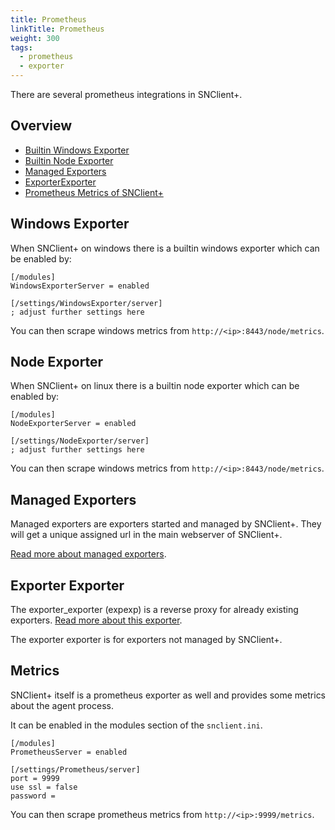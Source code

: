 ```yaml
---
title: Prometheus
linkTitle: Prometheus
weight: 300
tags:
  - prometheus
  - exporter
---
```


There are several prometheus integrations in SNClient+.

## Overview

- [Builtin Windows Exporter](#windows-exporter)
- [Builtin Node Exporter](#node-exporter)
- [Managed Exporters](#managed-exporters)
- [ExporterExporter](#exporter-exporter)
- [Prometheus Metrics of SNClient+](#metrics)

## Windows Exporter

When SNClient+ on windows there is a builtin windows exporter which can be
enabled by:

    [/modules]
    WindowsExporterServer = enabled

    [/settings/WindowsExporter/server]
    ; adjust further settings here

You can then scrape windows metrics from `http://<ip>:8443/node/metrics`.

## Node Exporter

When SNClient+ on linux there is a builtin node exporter which can be
enabled by:

    [/modules]
    NodeExporterServer = enabled

    [/settings/NodeExporter/server]
    ; adjust further settings here

You can then scrape windows metrics from `http://<ip>:8443/node/metrics`.

## Managed Exporters

Managed exporters are exporters started and managed by SNClient+. They will get
a unique assigned url in the main webserver of SNClient+.

[Read more about managed exporters](managed).

## Exporter Exporter

The exporter_exporter (expexp) is a reverse proxy for already existing exporters.
[Read more about this exporter](exporter).

The exporter exporter is for exporters not managed by SNClient+.

## Metrics

SNClient+ itself is a prometheus exporter as well and provides some metrics
about the agent process.

It can be enabled in the modules section of the `snclient.ini`.

    [/modules]
    PrometheusServer = enabled

    [/settings/Prometheus/server]
    port = 9999
    use ssl = false
    password =

You can then scrape prometheus metrics from `http://<ip>:9999/metrics`.
